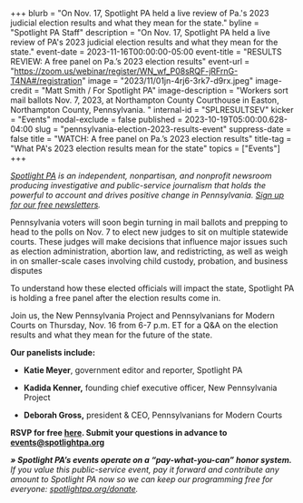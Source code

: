 +++
blurb = "On Nov. 17, Spotlight PA held a live review of Pa.'s 2023 judicial election results and what they mean for the state."
byline = "Spotlight PA Staff"
description = "On Nov. 17, Spotlight PA held a live review of PA's 2023 judicial election results and what they mean for the state."
event-date = 2023-11-16T00:00:00-05:00
event-title = "RESULTS REVIEW: A free panel on Pa.’s 2023 election results"
event-url = "https://zoom.us/webinar/register/WN_wf_P08sRQF-jRFrnG-T4NA#/registration"
image = "2023/11/01jn-4rj6-3rk7-d9rx.jpeg"
image-credit = "Matt Smith / For Spotlight PA"
image-description = "Workers sort mail ballots Nov. 7, 2023, at Northampton County Courthouse in Easton, Northampton County, Pennsylvania. "
internal-id = "SPLRESULTSEV"
kicker = "Events"
modal-exclude = false
published = 2023-10-19T05:00:00.628-04:00
slug = "pennsylvania-election-2023-results-event"
suppress-date = false
title = "WATCH: A free panel on Pa.’s 2023 election results"
title-tag = "What PA's 2023 election results mean for the state"
topics = ["Events"]
+++

<a href="https://www.spotlightpa.org/"><em>Spotlight PA</em></a><em> is an independent, nonpartisan, and nonprofit newsroom producing investigative and public-service journalism that holds the powerful to account and drives positive change in Pennsylvania. </em><a href="https://www.spotlightpa.org/newsletters"><em>Sign up for our free newsletters</em></a><em>.</em>

Pennsylvania voters will soon begin turning in mail ballots and prepping to head to the polls on Nov. 7 to elect new judges to sit on multiple statewide courts. These judges will make decisions that influence major issues such as election administration, abortion law, and redistricting, as well as weigh in on smaller-scale cases involving child custody, probation, and business disputes

To understand how these elected officials will impact the state, Spotlight PA is holding a free panel after the election results come in.

Join us, the New Pennsylvania Project and Pennsylvanians for Modern Courts on Thursday, Nov. 16 from 6-7 p.m. ET for a Q&amp;A on the election results and what they mean for the future of the state.

<strong>Our panelists include:</strong>

- <strong>Katie Meyer</strong>, government editor and reporter, Spotlight PA

- <strong>Kadida Kenner,</strong> founding chief executive officer, New Pennsylvania Project

- <strong>Deborah Gross,</strong> president &amp; CEO, Pennsylvanians for Modern Courts

<strong>RSVP for free </strong><a href="https://zoom.us/webinar/register/WN_wf_P08sRQF-jRFrnG-T4NA"><strong>here</strong></a><strong>. Submit your questions in advance to </strong><a href="mailto:events@spotlightpa.org"><strong>events@spotlightpa.org</strong></a>

<strong><em>» Spotlight PA’s events operate on a “pay-what-you-can” honor system.</em></strong><em> If you value this public-service event, pay it forward and contribute any amount to Spotlight PA now so we can keep our programming free for everyone: </em><a href="http://spotlightpa.org/donate"><em>spotlightpa.org/donate</em></a><em>.</em>

